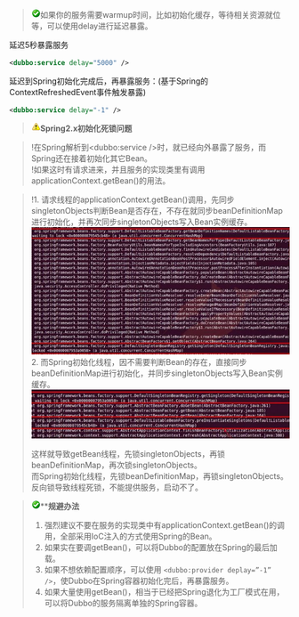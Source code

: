 > ![warning](../sources/images/check.gif)如果你的服务需要warmup时间，比如初始化缓存，等待相关资源就位等，可以使用delay进行延迟暴露。

延迟5秒暴露服务

```xml
<dubbo:service delay="5000" />
```

延迟到Spring初始化完成后，再暴露服务：(基于Spring的ContextRefreshedEvent事件触发暴露)

```xml
<dubbo:service delay="-1" />
```

> ![warning](../sources/images/warning-3.gif)**Spring2.x初始化死锁问题**

> !在Spring解析到<dubbo:service />时，就已经向外暴露了服务，而Spring还在接着初始化其它Bean。  
> !如果这时有请求进来，并且服务的实现类里有调用applicationContext.getBean()的用法。

> !1\. 请求线程的applicationContext.getBean()调用，先同步singletonObjects判断Bean是否存在，不存在就同步beanDefinitionMap进行初始化，并再次同步singletonObjects写入Bean实例缓存。  
> ![deadlock](../sources/images/lock-get-bean.jpg)  
> 2\. 而Spring初始化线程，因不需要判断Bean的存在，直接同步beanDefinitionMap进行初始化，并同步singletonObjects写入Bean实例缓存。  
> ![/user-guide/images/lock-init-context.jpg](../sources/images/lock-init-context.jpg)  
> 
> 这样就导致getBean线程，先锁singletonObjects，再锁beanDefinitionMap，再次锁singletonObjects。  
> 而Spring初始化线程，先锁beanDefinitionMap，再锁singletonObjects。反向锁导致线程死锁，不能提供服务，启动不了。  


> ![warning](../sources/images/check.gif)****规避办法**
> 
> 1. 强烈建议不要在服务的实现类中有applicationContext.getBean()的调用，全部采用IoC注入的方式使用Spring的Bean。
> 2. 如果实在要调getBean()，可以将Dubbo的配置放在Spring的最后加载。
> 3. 如果不想依赖配置顺序，可以使用 `<dubbo:provider deplay=”-1” />`，使Dubbo在Spring容器初始化完后，再暴露服务。
> 4. 如果大量使用getBean()，相当于已经把Spring退化为工厂模式在用，可以将Dubbo的服务隔离单独的Spring容器。
